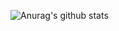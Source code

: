 ![Anurag's github stats](https://github-readme-stats.vercel.app/api?username=LairdStreak&show_icons=true&theme=dark)